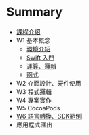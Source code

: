 # Summary

* [課程介紹](README.md)
* W1 基本概念
  * [環境介紹](w1/mac.md)
  * [Swift 入門](w1/swiftbasic.md)
  * [運算、邏輯](w1/cal.md)
  * [函式](w1/function.md)
* W2 介面設計、元件使用
* W3 程式邏輯
* W4 專案實作
* W5 CocoaPods
* [W6 語言轉換、SDK範例](w6-sdk.md)
* 應用程式匯出


